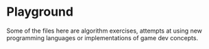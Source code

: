 # Playground
Some of the files here are algorithm exercises, attempts at using new programming languages or implementations of game dev concepts.
